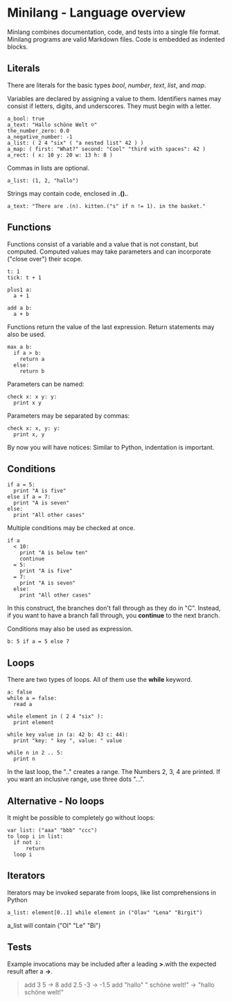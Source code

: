 # Minilang - Language overview

Minlang combines documentation, code, and tests into a single file format. Minilang programs are valid Markdown files. Code is embedded as indented blocks.

## Literals

There are literals for the basic types *bool*, *number*, *text*, *list*, and *map*. 

Variables are declared by assigning a value to them. Identifiers names may consist if letters, digits, and underscores. They must begin with a letter.

    a_bool: true
    a_text: "Hallo schöne Welt ☺"
    the_number_zero: 0.0
    a_negative_number: -1
    a_list: ( 2 4 "six" ( "a nested list" 42 ) )
    a_map: ( first: "What?" second: "Cool" "third with spaces": 42 )
    a_rect: ( x: 10 y: 20 w: 13 h: 8 )

Commas in lists are optional.

    a_list: (1, 2, "hallo")

Strings may contain code, enclosed in **.().**.

    a_text: "There are .(n). kitten.("s" if n != 1). in the basket."

## Functions

Functions consist of a variable and a value that is not constant, but computed. Computed values may take parameters and can incorporate ("close over") their scope.

    t: 1
    tick: t + 1

    plus1 a:
      a + 1

    add a b:
      a + b

Functions return the value of the last expression. Return statements may also be used.

    max a b:
      if a > b:
        return a
      else:
        return b

Parameters can be named:

    check x: x y: y:
      print x y

Parameters may be separated by commas:

    check x: x, y: y:
      print x, y


By now you will have notices: Similar to Python, indentation is important.

## Conditions

    if a = 5:
      print "A is five"
    else if a = 7:
      print "A is seven"
    else:
      print "All other cases"

Multiple conditions may be checked at once.

    if a
      < 10:
        print "A is below ten"
        continue
      = 5: 
        print "A is five"
      = 7: 
        print "A is seven"
      else:
        print "All other cases"

In this construct, the branches don't fall through as they do in "C". Instead, if you want to have a branch fall through, you **continue** to the next branch.

Conditions may also be used as expression.

    b: 5 if a = 5 else 7

## Loops

There are two types of loops. All of them use the **while** keyword.

    a: false
    while a = false:
      read a

    while element in ( 2 4 "six" ):
      print element

    while key value in (a: 42 b: 43 c: 44):
      print "key: " key ", value: " value

    while n in 2 .. 5:
      print n

In the last loop, the ".." creates a range. The Numbers 2, 3, 4 are printed. If you want an inclusive range, use three dots "...".

## Alternative - No loops

It might be possible to completely go without loops:

    var list: ("aaa" "bbb" "ccc")
    to loop i in list:
      if not i:
          return
      loop i    

## Iterators

Iterators may be invoked separate from loops, like list comprehensions in Python

    a_list: element[0..1] while element in ("Olav" "Lena" "Birgit")

a_list will contain ("Ol" "Le" "Bi")

## Tests

Example invocations may be included after a leading **>**.with the expected result after a **->**.

> add 3 5 -> 8
> add 2.5 -3 -> -1.5
> add "hallo" " schöne welt!" -> "hallo schöne welt!"
